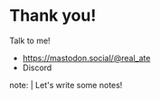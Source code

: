 # Thank you!

Talk to me! 

- https://mastodon.social/@real_ate
- Discord

note: |
  Let's write some notes!